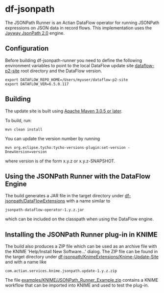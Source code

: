 # df-jsonpath

The JSONPath Runner is an Actian DataFlow operator for running JSONPath expressions on JSON data in record flows.  This implementation uses the [Jayway JsonPath 2.0](https://github.com/jayway/JsonPath) engine.

## Configuration

Before building df-jsonpath-runner you need to define the following environment variables to point to the local DataFlow update site [dataflow-p2-site](https://github.com/ActianCorp/dataflow-p2-site) root directory and the DataFlow version.

    export DATAFLOW_REPO_HOME=/Users/myuser/dataflow-p2-site
    export DATAFLOW_VER=6.5.0.117

## Building

The update site is built using [Apache Maven 3.0.5 or later](http://maven.apache.org/).

To build, run:

    mvn clean install
    
You can update the version number by running

    mvn org.eclipse.tycho:tycho-versions-plugin:set-version -DnewVersion=version
    
where version is of the form x.y.z or x.y.z-SNAPSHOT.

## Using the JSONPath Runner with the DataFlow Engine

The build generates a JAR file in the target directory under
[df-jsonpath/DataFlowExtensions](https://github.com/ActianCorp/df-jsonpath/tree/master/DataFlowExtensions)
with a name similar to 

    jsonpath-dataflow-operator-1.y.z.jar

which can be included on the classpath when using the DataFlow engine.

## Installing the JSONPath Runner plug-in in KNIME

The build also produces a ZIP file which can be used as an archive file with the KNIME 'Help/Install New Software...' dialog.
The ZIP file can be found in the target directory under
[df-jsonpath/KnimeExtensions/Knime-Update-Site](https://github.com/ActianCorp/df-jsonpath/tree/master/KnimeExtensions/Knime-Update-Site) 
and with a name like 


    com.actian.services.knime.jsonpath.update-1.y.z.zip

The file [examples/KNIME/JSONPath_Runner_Example.zip](https://github.com/ActianCorp/df-jsonpath/raw/master/examples/KNIME/JSONPath_Twitter_Example.zip) 
contains a KNIME workflow that can be imported into KNIME and used to test the plug-in.



